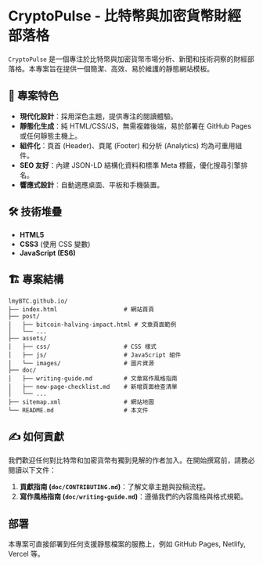 # CryptoPulse - 比特幣與加密貨幣財經部落格

`CryptoPulse` 是一個專注於比特幣與加密貨幣市場分析、新聞和技術洞察的財經部落格。本專案旨在提供一個簡潔、高效、易於維護的靜態網站模板。

## 🚀 專案特色

- **現代化設計**：採用深色主題，提供專注的閱讀體驗。
- **靜態化生成**：純 HTML/CSS/JS，無需複雜後端，易於部署在 GitHub Pages 或任何靜態主機上。
- **組件化**：頁首 (Header)、頁尾 (Footer) 和分析 (Analytics) 均為可重用組件。
- **SEO 友好**：內建 JSON-LD 結構化資料和標準 Meta 標籤，優化搜尋引擎排名。
- **響應式設計**：自動適應桌面、平板和手機裝置。

## 🛠️ 技術堆疊

- **HTML5**
- **CSS3** (使用 CSS 變數)
- **JavaScript (ES6)**

## 🏗️ 專案結構

```
lmyBTC.github.io/
├── index.html                   # 網站首頁
├── post/
│   ├── bitcoin-halving-impact.html # 文章頁面範例
│   └── ...
├── assets/
│   ├── css/                     # CSS 樣式
│   ├── js/                      # JavaScript 組件
│   └── images/                  # 圖片資源
├── doc/
│   ├── writing-guide.md         # 文章寫作風格指南
│   ├── new-page-checklist.md    # 新增頁面檢查清單
│   └── ...
├── sitemap.xml                  # 網站地圖
└── README.md                    # 本文件
```

## ✍️ 如何貢獻

我們歡迎任何對比特幣和加密貨幣有獨到見解的作者加入。在開始撰寫前，請務必閱讀以下文件：

1.  **貢獻指南 (`doc/CONTRIBUTING.md`)**：了解文章主題與投稿流程。
2.  **寫作風格指南 (`doc/writing-guide.md`)**：遵循我們的內容風格與格式規範。

## 部署

本專案可直接部署到任何支援靜態檔案的服務上，例如 GitHub Pages, Netlify, Vercel 等。
